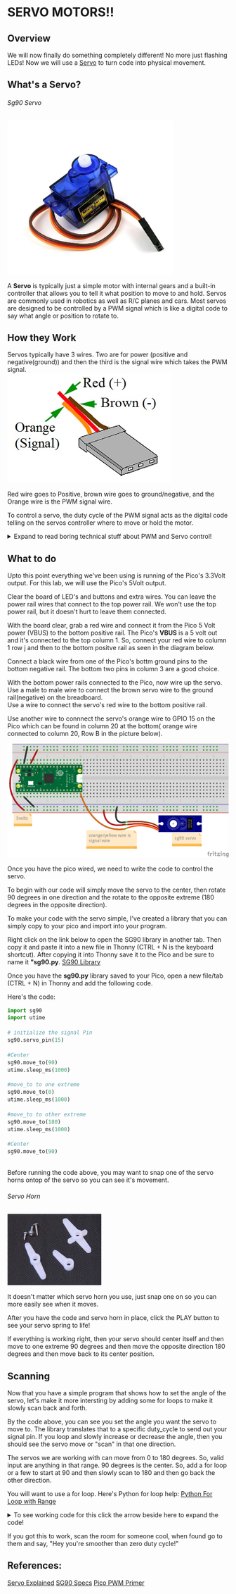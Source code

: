 # SERVO MOTORS!!

## Overview

We will now finally do something completely different! No more just flashing LEDs!  Now we will use a [Servo](https://www.sparkfun.com/servos) to turn code into physical movement.  


## What's a Servo?

###### Sg90 Servo
![Servo Image](/images/sg90.png)

A **Servo** is typically just a simple motor with internal gears and a built-in controller that allows you to tell it what position to move to and hold.  Servos are commonly used in robotics as well as R/C planes and cars.  Most servos are designed to be controlled by a PWM signal which is like a digital code to say what angle or position to rotate to.  

## How they Work

Servos typically have 3 wires.  Two are for power (positive and negative(ground)) and then the third is the signal wire which takes the PWM signal.  
![Servo Wires](/images/sg90_wires.PNG)

Red wire goes to Positive,  brown wire goes to ground/negative, and the Orange wire is the PWM signal wire.  

To control a servo, the duty cycle of the PWM signal acts as the digital code telling on the servos controller where to move or hold the motor.
 <details>
 <summary>Expand to read boring technical stuff about PWM and Servo control!</summary>
Servos are designed to work at a specific frequency (50Hz) and use the duty cycle of the PWM signal to control the movemnt of the servo.  
Technically, for most servos, the pulse width (time the power is on in a pulse) matters more than the duty cycle(the % of time power is on), but at a given frequency the duty cycle directly controls the pulse width.
</details>
  
 ## What to do

Upto this point everything we've been using is running of the Pico's 3.3Volt output.  For this lab, we will use the Pico's 5Volt output.

Clear the board of LED's and buttons and extra wires.  You can leave the power rail wires that connect to the top power rail.  We won't use the top power rail, but it doesn't hurt to leave them connected.

With the board clear, grab a red wire and connect it from the Pico  5 Volt power (VBUS) to the bottom positive rail.  The Pico's **VBUS** is a 5 volt out and it's connected to the top column 1.  So, connect your red wire to column 1 row j and then to the bottom positve rail as seen in the diagram below.

Connect a black wire from one of the Pico's bottm ground pins to the bottom negative rail.  The bottom two pins in column 3 are a good choice.

With the bottom power rails connected to the Pico, now wire up the servo.  Use a male to male wire to connect the brown servo wire to the ground rail(negative) on the breadboard.  
Use a wire to connect the servo's red wire to the bottom positive rail.

Use another wire to connnect the servo's orange wire to GPIO 15 on the Pico which can be found in column 20 at the bottom( orange wire connected to column 20, Row B in the picture below).

![Servo Diagram](/images/12_servo_pico_bb.png)


Once you have the pico wired, we need to write the code to control the servo.

To begin with our code will simply move the servo to the center, then rotate 90 degrees in one direction and the rotate to the opposite extreme (180 degrees in the opposite direction).

To make your code with the servo simple, I've created a library that you can simply copy to your pico and import into your program.

Right click on the link below to open the SG90 library in another tab.  Then copy it and paste it into a new file in Thonny (CTRL + N is the keyboard shortcut). After copying it into Thonny save it to the Pico and be sure to name it **"sg90.py**.
[SG90 Library](https://raw.githubusercontent.com/javaplus/PicoProjects/main/servos/sg90.py)


Once you have the **sg90.py** library saved to your Pico, open a new file/tab (CTRL + N) in Thonny and add the following code.

Here's the code:

``` Python
import sg90
import utime

# initialize the signal Pin
sg90.servo_pin(15)

#Center
sg90.move_to(90)
utime.sleep_ms(1000)

#move_to to one extreme
sg90.move_to(0)
utime.sleep_ms(1000)

#move_to to other extreme
sg90.move_to(180)
utime.sleep_ms(1000)

#Center
sg90.move_to(90)
    
```

Before running the code above, you may want to snap one of the servo horns ontop of the servo so you can see it's movement.
###### Servo Horn
![Servo Horns](/images/sg90-servo-horns.png)

It doesn't matter which servo horn you use, just snap one on so you can more easily see when it moves.

After you have the code and servo horn in place, click the PLAY button to see your servo spring to life!

If everything is working right, then your servo should center itself and then move to one extreme 90 degrees and then move the opposite direction 180 degrees and then move back to its center position.

## Scanning

Now that you have a simple program that shows how to set the angle of the servo, let's make it more intersting by adding some for loops to make it slowly scan back and forth.

By the code above, you can see you set the angle you want the servo to move to.  The library translates that to a specific duty_cycle to send out your signal pin.
If you loop and slowly increase or decrease the angle, then you should see the servo move or "scan" in that one direction.

The servos we are working with can move from 0 to 180 degrees.  So, valid input are anything in that range.  90 degrees is the center.  So, add a for loop or a few to start at 90 and then slowly scan to 180 and then go back the other direction.

You will want to use a for loop. Here's Python for loop help: [Python For Loop with Range](https://www.w3schools.com/python/gloss_python_for_range.asp)

<details>
 <summary>To see working code for this click the arrow beside here to expand the code!</summary>
  

```Python
import utime
import sg90

sg90.servo_pin(15)

SMOOTH_TIME = 20

def scan():
    for i in range(90,180):
        sg90.move_to(i)
        utime.sleep_ms(SMOOTH_TIME)

    for i in range(180,89, -1):
        print(i)
        sg90.move_to(i)
        utime.sleep_ms(SMOOTH_TIME)


    for i in range(90,-1,-1):
        sg90.move_to(i)
        utime.sleep_ms(SMOOTH_TIME)

    for i in range(0,91):
        print(i)
        sg90.move_to(i)
        utime.sleep_ms(SMOOTH_TIME)

sg90.move_to(90)

while True:
    scan()

    
```

</details>

If you got this to work, scan the room for someone cool, when found go to them and say, "Hey you're smoother than zero duty cycle!"

## References:

[Servo Explained](https://www.sparkfun.com/servos)
[SG90 Specs](https://servodatabase.com/servo/towerpro/sg90)
[Pico PWM Primer](https://www.codrey.com/raspberry-pi/raspberry-pi-pico-pwm-primer/)
